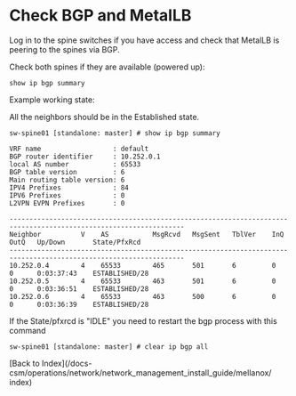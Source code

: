 # Check BGP and MetalLB

Log in to the spine switches if you have access and check that MetalLB is peering to the spines via BGP.  

Check both spines if they are available (powered up):

```show ip bgp summary```

Example working state: 

All the neighbors should be in the Established state.

```
sw-spine01 [standalone: master] # show ip bgp summary 
 
VRF name                  : default
BGP router identifier     : 10.252.0.1
local AS number           : 65533
BGP table version         : 6
Main routing table version: 6
IPV4 Prefixes             : 84
IPV6 Prefixes             : 0
L2VPN EVPN Prefixes       : 0
 
------------------------------------------------------------------------------------------------------------------
Neighbor          V    AS           MsgRcvd   MsgSent   TblVer    InQ    OutQ   Up/Down       State/PfxRcd        
------------------------------------------------------------------------------------------------------------------
10.252.0.4        4    65533        465       501       6         0      0      0:03:37:43    ESTABLISHED/28
10.252.0.5        4    65533        463       501       6         0      0      0:03:36:51    ESTABLISHED/28
10.252.0.6        4    65533        463       500       6         0      0      0:03:36:39    ESTABLISHED/28
```

If the State/pfxrcd is "IDLE" you need to restart the bgp process with this command

```
sw-spine01 [standalone: master] # clear ip bgp all
```

[Back to Index](/docs-csm/operations/network/network_management_install_guide/mellanox/
index)